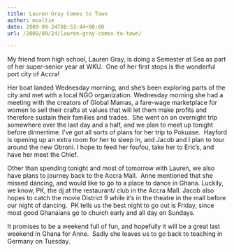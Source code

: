```yaml
---
title: Lauren Gray Comes to Town
author: mvaltie
date: 2009-09-24T08:53:44+00:00
url: /2009/09/24/lauren-gray-comes-to-town/

---
```

My friend from high school, Lauren Gray, is doing a Semester at Sea as part of her super-senior year at WKU.  One of her first stops is the wonderful port city of Accra!

Her boat landed Wednesday morning, and she’s been exploring parts of the city and met with a local NGO organization. Wednesday morning she had a meeting with the creators of Global Mamas, a fare-wage marketplace for women to sell their crafts at values that will let them make profits and therefore sustain their families and trades.  She went on an overnight trip somewhere over the last day and a half, and we plan to meet up tonight before dinnertime. I’ve got all sorts of plans for her trip to Pokuase.  Hayford is opening up an extra room for her to sleep in, and Jacob and I plan to tour around the new Obroni. I hope to feed her foufou, take her to Eric’s, and have her meet the Chief.

Other than spending tonight and most of tomorrow with Lauren, we also have plans to journey back to the Accra Mall.  Anne mentioned that she missed dancing, and would like to go to a place to dance in Ghana. Luckily, we know, PK, the dj at the restaurant/ club in the Accra Mall. Jacob also hopes to catch the movie District 9 while it’s in the theatre in the mall before our night of dancing.  PK tells us the best night to go out is Friday, since most good Ghanaians go to church early and all day on Sundays.

It promises to be a weekend full of fun, and hopefully it will be a great last weekend in Ghana for Anne.  Sadly she leaves us to go back to teaching in Germany on Tuesday.